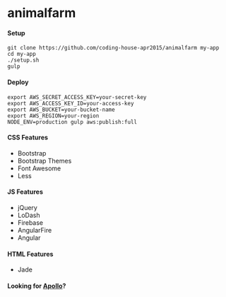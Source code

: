 # animalfarm

#### Setup
```
git clone https://github.com/coding-house-apr2015/animalfarm my-app
cd my-app
./setup.sh
gulp
```

#### Deploy
```
export AWS_SECRET_ACCESS_KEY=your-secret-key
export AWS_ACCESS_KEY_ID=your-access-key
export AWS_BUCKET=your-bucket-name
export AWS_REGION=your-region
NODE_ENV=production gulp aws:publish:full
```

#### CSS Features
- Bootstrap
- Bootstrap Themes
- Font Awesome
- Less

#### JS Features
- jQuery
- LoDash
- Firebase
- AngularFire
- Angular

#### HTML Features
- Jade

#### Looking for [Apollo](https://github.com/chyld/apollo)?
